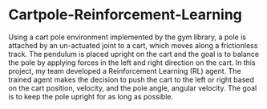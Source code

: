 # Cartpole-Reinforcement-Learning
Using a cart pole environment implemented by the gym library, a pole is attached by an un-actuated joint to a cart, which moves along a frictionless track. The pendulum is placed upright on the cart and the goal is to balance the pole by applying forces in the left and right direction on the cart. In this project, my team developed a Reinforcement Learning (RL) agent. The trained agent makes the decision to push the cart to the left or right based on the cart position, velocity, and the pole angle, angular velocity. The goal is to keep the pole upright for as long as possible. 
